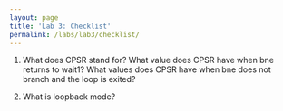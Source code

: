 ```yaml
---
layout: page
title: 'Lab 3: Checklist'
permalink: /labs/lab3/checklist/
---
```


1. What does CPSR stand for? What value does CPSR have when bne
   returns to wait1? What values does CPSR have when bne does not
   branch and the loop is exited?

1. What is loopback mode?
